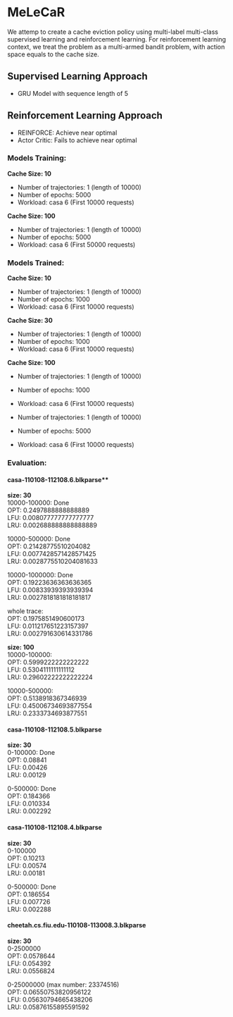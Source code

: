 # MeLeCaR

We attemp to create a cache eviction policy using multi-label multi-class supervised learning and reinforcement learning. For reinforcement learning context, we treat the problem as a multi-armed bandit problem, with action space equals to the cache size.  

## Supervised Learning Approach
- GRU Model with sequence length of 5

## Reinforcement Learning Approach
- REINFORCE: Achieve near optimal  
- Actor Critic: Fails to achieve near optimal  


### Models Training:
**Cache Size: 10**  
- Number of trajectories: 1 (length of 10000)
- Number of epochs: 5000
- Workload: casa 6 (First 10000 requests)

**Cache Size: 100**  
- Number of trajectories: 1 (length of 10000)
- Number of epochs: 5000
- Workload: casa 6 (First 50000 requests)


### Models Trained:
**Cache Size: 10**  
- Number of trajectories: 1 (length of 10000)
- Number of epochs: 1000
- Workload: casa 6 (First 10000 requests)

**Cache Size: 30**  
- Number of trajectories: 1 (length of 10000)
- Number of epochs: 1000
- Workload: casa 6 (First 10000 requests)

**Cache Size: 100**  
  - Number of trajectories: 1 (length of 10000)
  - Number of epochs: 1000
  - Workload: casa 6 (First 10000 requests)

  - Number of trajectories: 1 (length of 10000)
  - Number of epochs: 5000
  - Workload: casa 6 (First 10000 requests)


### Evaluation:
#### casa-110108-112108.6.blkparse**
**size: 30**  
10000-100000: Done  
OPT: 0.2497888888888889  
LFU: 0.008077777777777777  
LRU: 0.002688888888888889  

10000-500000: Done  
OPT: 0.21428775510204082  
LFU: 0.0077428571428571425  
LRU: 0.0028775510204081633  

10000-1000000: Done  
OPT: 0.19223636363636365  
LFU: 0.00833939393939394  
LRU: 0.0027818181818181817  

whole trace:  
OPT: 0.1975851490600173  
LFU: 0.011217651223157397  
LRU: 0.002791630614331786  

**size: 100**  
10000-100000:  
OPT: 0.5999222222222222  
LFU: 0.5304111111111112  
LRU: 0.29602222222222224  

10000-500000:  
OPT: 0.5138918367346939  
LFU: 0.45006734693877554  
LRU: 0.2333734693877551  

#### casa-110108-112108.5.blkparse
**size: 30**  
0-100000: Done  
OPT: 0.08841  
LFU: 0.00426  
LRU: 0.00129  

0-500000: Done  
OPT: 0.184366  
LFU: 0.010334  
LRU: 0.002292  

#### casa-110108-112108.4.blkparse
**size: 30**  
0-100000  
OPT: 0.10213  
LFU: 0.00574  
LRU: 0.00181  

0-500000: Done  
OPT: 0.186554  
LFU: 0.007726  
LRU: 0.002288  

#### cheetah.cs.fiu.edu-110108-113008.3.blkparse
**size: 30**  
0-2500000  
OPT: 0.0578644  
LFU: 0.054392  
LRU: 0.0556824  

0-25000000 (max number: 23374516)  
OPT: 0.06550753820956122  
LFU: 0.05630794665438206  
LRU: 0.05876155895591592  
